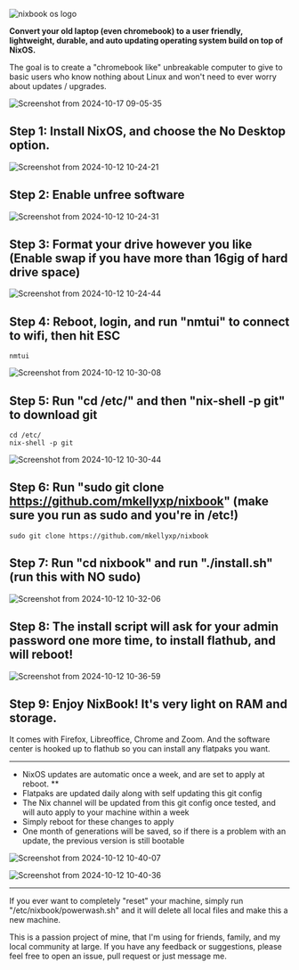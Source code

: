 ![nixbook os logo](https://github.com/user-attachments/assets/8511e040-ebf0-4090-b920-c051b23fcc9c)

**Convert your old laptop (even chromebook) to a user friendly, lightweight, durable, and auto updating operating system build on top of NixOS.**

The goal is to create a "chromebook like" unbreakable computer to give to basic users who know nothing about Linux and won't need to ever worry about updates / upgrades.

![Screenshot from 2024-10-17 09-05-35](https://github.com/user-attachments/assets/5564c57f-078b-429b-923f-49c2f215a907)


## Step 1:  Install NixOS, and choose the No Desktop option.

![Screenshot from 2024-10-12 10-24-21](https://github.com/user-attachments/assets/865760ec-fcd1-4133-be35-5fb5cf0e6638)


## Step 2:  Enable unfree software

![Screenshot from 2024-10-12 10-24-31](https://github.com/user-attachments/assets/77b02843-4c3e-409c-82dc-7579578b2582)


## Step 3:  Format your drive however you like (Enable swap if you have more than 16gig of hard drive space)

![Screenshot from 2024-10-12 10-24-44](https://github.com/user-attachments/assets/968111d9-c018-4be5-8aaa-ee5c647b2617)


## Step 4:  Reboot, login, and run "nmtui" to connect to wifi, then hit ESC

```
nmtui
```

![Screenshot from 2024-10-12 10-30-08](https://github.com/user-attachments/assets/5ab1db5e-ee71-4df5-89dd-18ebdc49d5e4)


## Step 5:  Run "cd /etc/" and then "nix-shell -p git" to download git
```
cd /etc/
nix-shell -p git
```

![Screenshot from 2024-10-12 10-30-44](https://github.com/user-attachments/assets/4dbfed1b-fe37-434e-980a-d8242148badf)


## Step 6:  Run "sudo git clone https://github.com/mkellyxp/nixbook"  (make sure you run as sudo and you're in /etc!)
```
sudo git clone https://github.com/mkellyxp/nixbook
```

## Step 7:  Run "cd nixbook" and run "./install.sh" (run this with NO sudo)

![Screenshot from 2024-10-12 10-32-06](https://github.com/user-attachments/assets/e5acdb79-3b62-4662-b2e8-da9246a67bea)


## Step 8:  The install script will ask for your admin password one more time, to install flathub, and will reboot!

![Screenshot from 2024-10-12 10-36-59](https://github.com/user-attachments/assets/9c5cbec7-2d84-4047-a364-addd67b0d074)


## Step 9:  Enjoy NixBook!  It's very light on RAM and storage.

It comes with Firefox, Libreoffice, Chrome and Zoom.  And the software center is hooked up to flathub so you can install any flatpaks you want.

---

- NixOS updates are automatic once a week, and are set to apply at reboot. **
- Flatpaks are updated daily along with self updating this git config
- The Nix channel will be updated from this git config once tested, and will auto apply to your machine within a week
- Simply reboot for these changes to apply
- One month of generations will be saved, so if there is a problem with an update, the previous version is still bootable


![Screenshot from 2024-10-12 10-40-07](https://github.com/user-attachments/assets/3540074a-e11e-4a88-a812-4ef3d4c83f0b)

![Screenshot from 2024-10-12 10-40-36](https://github.com/user-attachments/assets/6f62f3da-4a4c-464a-b75b-2046ff4d9162)


---

If you ever want to completely "reset" your machine, simply run "/etc/nixbook/powerwash.sh" and it will delete all local files and make this a new machine.

This is a passion project of mine, that I'm using for friends, family, and my local community at large.  If you have any feedback or suggestions, please feel free to open an issue, pull request or just message me.
